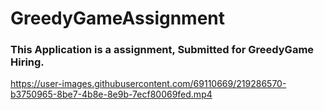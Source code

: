 # GreedyGameAssignment


### This Application is a assignment, Submitted for GreedyGame Hiring.
https://user-images.githubusercontent.com/69110669/219286570-b3750965-8be7-4b8e-8e9b-7ecf80069fed.mp4

